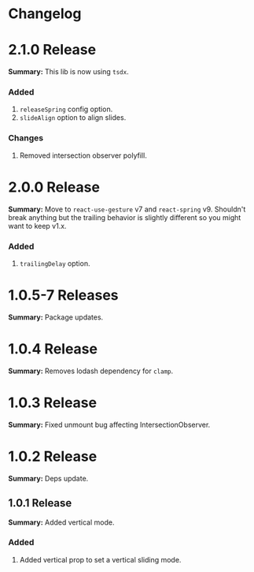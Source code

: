 # Changelog

# 2.1.0 Release

**Summary:** This lib is now using `tsdx`.

### Added

1. `releaseSpring` config option.
2. `slideAlign` option to align slides.

### Changes

1. Removed intersection observer polyfill.

# 2.0.0 Release

**Summary:** Move to `react-use-gesture` v7 and `react-spring` v9. Shouldn't break anything but the trailing behavior is slightly different so you might want to keep v1.x.

### Added

1. `trailingDelay` option.

# 1.0.5-7 Releases

**Summary:** Package updates.

# 1.0.4 Release

**Summary:** Removes lodash dependency for `clamp`.

# 1.0.3 Release

**Summary:** Fixed unmount bug affecting IntersectionObserver.

# 1.0.2 Release

**Summary:** Deps update.

## 1.0.1 Release

**Summary:** Added vertical mode.

### Added

1. Added vertical prop to set a vertical sliding mode.
